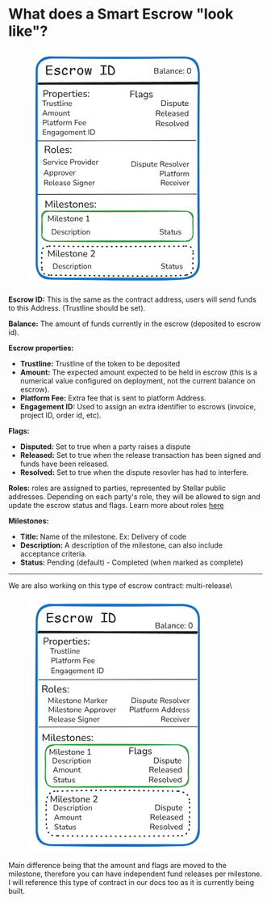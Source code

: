 # What does a Smart Escrow "look like"?

<figure><img src="../../.gitbook/assets/image (23).png" alt=""><figcaption></figcaption></figure>

**Escrow ID:** This is the same as the contract address, users will send funds to this Address. (Trustline should be set).

**Balance:** The amount of funds currently in the escrow (deposited to escrow id).

**Escrow properties:**&#x20;

* **Trustline:** Trustline of the token to be deposited
* **Amount:** The expected amount expected to be held in escrow (this is a numerical value configured on deployment, not the current balance on escrow).
* **Platform Fee:** Extra fee that is sent to platform Address.&#x20;
* **Engagement ID:** Used to assign an extra identifier to escrows (invoice, project ID, order id, etc).

**Flags:**&#x20;

* **Disputed:** Set to true when a party raises a dispute
* **Released:** Set to true when the release transaction has been signed and funds have been released.
* **Resolved:** Set to true when the dispute resovler has had to interfere.

**Roles:** roles are assigned to parties, represented by Stellar public addresses. Depending on each party's role, they will be allowed to sign and update the escrow status and flags. Learn more about roles [here](roles-in-trustless-work.md)

**Milestones:** &#x20;

* **Title:** Name of the milestone. Ex: Delivery of code
* **Description:** A description of the milestone, can also include acceptance criteria.&#x20;
* **Status:** Pending (default) - Completed (when marked as complete)

***

We are also working on this type of escrow contract: multi-release\


<figure><img src="../../.gitbook/assets/image (1) (1) (1) (1) (1).png" alt=""><figcaption></figcaption></figure>

Main difference being that the amount and flags are moved to the milestone, therefore you can have independent fund releases per milestone. I will reference this type of contract in our docs too as it is currently being built.

